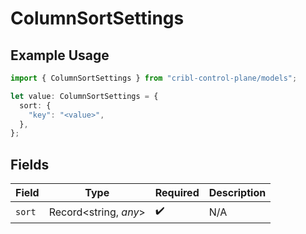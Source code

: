 # ColumnSortSettings

## Example Usage

```typescript
import { ColumnSortSettings } from "cribl-control-plane/models";

let value: ColumnSortSettings = {
  sort: {
    "key": "<value>",
  },
};
```

## Fields

| Field                 | Type                  | Required              | Description           |
| --------------------- | --------------------- | --------------------- | --------------------- |
| `sort`                | Record<string, *any*> | :heavy_check_mark:    | N/A                   |